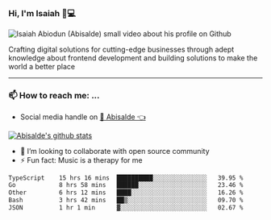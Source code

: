 ### Hi, I'm Isaiah 🌻💻

<img src="https://res.cloudinary.com/abisalde/image/upload/c_scale,h_311,w_816/v1616039512/Abisalde_github.gif" alt="Isaiah Abiodun (Abisalde) small video about his profile on Github">

Crafting digital solutions for cutting-edge businesses through adept knowledge about frontend development and building solutions to make the world a better place
<hr>

### 📫 How to reach me: ...
- Social media handle on <a href="https://twitter.com/abisalde">🔔  Abisalde   👈</a>


[![Abisalde's github stats](https://github-readme-stats.vercel.app/api?username=abisalde)](https://github.com/abisalde/github-readme-stats)

- 👯 I’m looking to collaborate with open source community
- ⚡ Fun fact: Music is a therapy for me


<!--
**abisalde/Abisalde** is a ✨ _special_ ✨ repository because its `README.md` (this file) appears on your GitHub profile.

Here are some ideas to get you started:


- 👯 I’m looking to collaborate with open source community
- 🤔 I’m looking for help with ...
- 💬 Ask me about ...
- 📫 How to reach me: ...
- 😄 Pronouns: ...
- ⚡ Fun fact: ...
-->

<!--START_SECTION:waka-->

```txt
TypeScript    15 hrs 16 mins  ██████████░░░░░░░░░░░░░░░   39.95 %
Go            8 hrs 58 mins   ██████░░░░░░░░░░░░░░░░░░░   23.46 %
Other         6 hrs 12 mins   ████░░░░░░░░░░░░░░░░░░░░░   16.26 %
Bash          3 hrs 42 mins   ██▒░░░░░░░░░░░░░░░░░░░░░░   09.70 %
JSON          1 hr 1 min      ▓░░░░░░░░░░░░░░░░░░░░░░░░   02.67 %
```

<!--END_SECTION:waka-->

